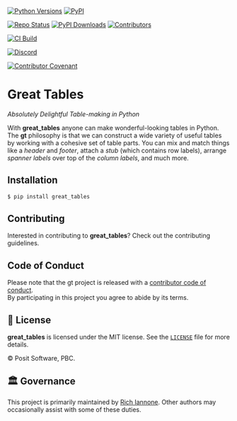 <!-- badges: start -->

[![Python Versions](https://img.shields.io/pypi/pyversions/great_tables.svg)](https://pypi.python.org/pypi/great_tables)
[![PyPI](https://img.shields.io/pypi/v/great_tables)](https://pypi.org/project/great-tables/#history)

[![Repo Status](https://www.repostatus.org/badges/latest/active.svg)](https://www.repostatus.org/#active)
[![PyPI Downloads](https://img.shields.io/pypi/dm/great-tables)](https://pypistats.org/packages/great-tables)
[![Contributors](https://img.shields.io/github/contributors/great-tables/great_expectations)](https://github.com/great-tables/great-tables/graphs/contributors)

[![CI Build](https://github.com/posit-dev/great-tables/workflows/CI%20Tests/badge.svg?branch=main)](https://github.com/posit-dev/great-tables/actions?query=workflow%3A%22CI+Tests%22+branch%3Amain)

[![Discord](https://img.shields.io/discord/1086103944280952992?color=%237289da&label=Discord)](https://discord.com/invite/Ux7nrcXHVV)

[![Contributor Covenant](https://img.shields.io/badge/Contributor%20Covenant-v2.1%20adopted-ff69b4.svg)](https://www.contributor-covenant.org/version/2/1/code_of_conduct.html)

<!-- badges: end -->

# Great Tables

_Absolutely Delightful Table-making in Python_

With **great_tables** anyone can make wonderful-looking tables in Python. The **gt** philosophy is that we can construct a wide variety of useful tables by working with a cohesive set of table parts. You can mix and match things like a _header_ and _footer_, attach a _stub_ (which contains row labels), arrange _spanner labels_ over top of the _column labels_, and much more.

## Installation

```bash
$ pip install great_tables
```

## Contributing

Interested in contributing to **great_tables**? Check out the contributing guidelines.

## Code of Conduct

Please note that the gt project is released with a [contributor code of conduct](https://www.contributor-covenant.org/version/2/1/code_of_conduct/).<br>By participating in this project you agree to abide by its terms.

## 📄 License

**great_tables** is licensed under the MIT license. See the [`LICENSE`](LICENSE) file for more details.

© Posit Software, PBC.

## 🏛️ Governance

This project is primarily maintained by [Rich Iannone](https://twitter.com/riannone). Other authors may occasionally assist with some of these duties.
